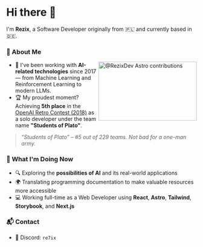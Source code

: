 # Hi there 👋

I'm **Rezix**, a Software Developer originally from 🇵🇱 and currently based in 🇩🇪.

### 🚀 About Me

<a href="https://astro.badg.es/contributor/RezixDev/" target="_blank" rel="noopener">
  <img align="right" src="https://astro.badg.es/v2/contributor/RezixDev.svg" alt="@RezixDev Astro contributions" title="Astro contributions" width="260" height="156">
</a>

* 🧠 I've been working with **AI-related technologies** since 2017 — from Machine Learning and Reinforcement Learning to modern LLMs.
* 🏆 My proudest moment? Achieving **5th place** in the [OpenAI Retro Contest (2018)](https://openai.com/index/retro-contest-results/) as a solo developer under the team name **"Students of Plato"**.

> *“Students of Plato” – #5 out of 229 teams. Not bad for a one-man army.*

### 💼 What I'm Doing Now

* 🔍 Exploring the **possibilities of AI** and its real-world applications
* 🌍 Translating programming documentation to make valuable resources more accessible
* 💻 Working full-time as a Web Developer using **React**, **Astro**, **Tailwind**, **Storybook**, and **Next.js**

### 📬 Contact

- 💬 Discord: `re7ix`


